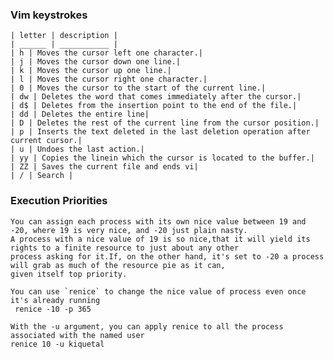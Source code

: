 ### Vim keystrokes

    | letter | description |
    | ______ | ___________ |
    | h | Moves the cursor left one character.|
    | j | Moves the cursor down one line.|
    | k | Moves the cursor up one line.|
    | l | Moves the cursor right one character.|
    | 0 | Moves the cursor to the start of the current line.|
    | dw | Deletes the word that comes immediately after the cursor.|
    | d$ | Deletes from the insertion point to the end of the file.|
    | dd | Deletes the entire line|
    | D | Deletes the rest of the current line from the cursor position.|
    | p | Inserts the text deleted in the last deletion operation after current cursor.|
    | u | Undoes the last action.|
    | yy | Copies the linein which the cursor is located to the buffer.|
    | ZZ | Saves the current file and ends vi|
    | / | Search |
    
### Execution Priorities

    You can assign each process with its own nice value between 19 and -20, where 19 is very nice, and -20 just plain nasty.
    A process with a nice value of 19 is so nice,that it will yield its rights to a finite resource to just about any other 
    process asking for it.If, on the other hand, it's set to -20 a process will grab as much of the resource pie as it can,
    given itself top priority.
    
    You can use `renice` to change the nice value of process even once it's already running
     renice -10 -p 365
     
    With the -u argument, you can apply renice to all the process associated with the named user
    renice 10 -u kiquetal
    
